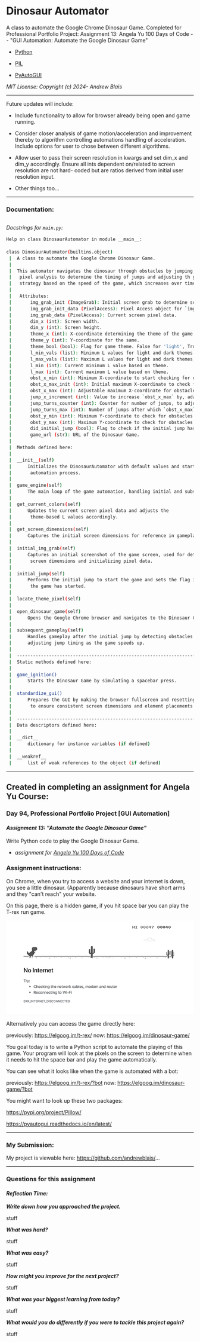 # Dinosaur Automator

A class to automate the Google Chrome Dinosaur Game. Completed for Professional Portfolio
Project: Assignment 13: Angela Yu 100 Days of Code -- "GUI Automation: Automate the
Google Dinosaur Game"

- [Python](https://www.python.org/)

- [PIL](https://pillow.readthedocs.io/en/stable/)

- [PyAutoGUI](https://github.com/asweigart/pyautogui)

_MIT License: Copyright (c) 2024- Andrew Blais_

---

Future updates will include:

- Include functionality to allow for browser already being open and game running.

- Consider closer analysis of game motion/acceleration and improvement thereby to
  algorithm controlling automations handling of acceleration. Include options for user
  to chose between different algorithms.

- Allow user to pass their screen resolution in kwargs and set dim_x and dim_y
  accordingly. Ensure all ints dependent on/related to screen resolution are not hard-
  coded but are ratios derived from initial user resolution input.

- Other things too...

---

### Documentation:

```requirements
```

_Docstrings for `main.py`:_

```bash
Help on class DinosaurAutomator in module __main__:

class DinosaurAutomator(builtins.object)
 |  A class to automate the Google Chrome Dinosaur Game.
 |
 |  This automator navigates the dinosaur through obstacles by jumping, leveraging
 |   pixel analysis to determine the timing of jumps and adjusting th gameplay
 |   strategy based on the speed of the game, which increases over time.
 |
 |   Attributes:
 |       img_grab_init (ImageGrab): Initial screen grab to determine screen dimensions.
 |       img_grab_init_data (PixelAccess): Pixel Access object for `img_grab_init`.
 |       img_grab_data (PixelAccess): Current screen pixel data.
 |       dim_x (int): Screen width.
 |       dim_y (int): Screen height.
 |       theme_x (int): X-coordinate determining the theme of the game (light or dark).
 |       theme_y (int): Y-coordinate for the same.
 |       theme_bool (bool): Flag for game theme. False for 'light', True for 'dark'.
 |       l_min_vals (list): Minimum L values for light and dark themes, respectively.
 |       l_max_vals (list): Maximum L values for light and dark themes, respectively.
 |       l_min (int): Current minimum L value based on theme.
 |       l_max (int): Current maximum L value based on theme.
 |       obst_x_min (int): Minimum X-coordinate to start checking for obstacles.
 |       obst_x_max_init (int): Initial maximum X-coordinate to check for obstacles.
 |       obst_x_max (int): Adjustable maximum X-coordinate for obstacle detection.
 |       jump_x_increment (int): Value to increase `obst_x_max` by, adapt to game speed.
 |       jump_turns_counter (int): Counter for number of jumps, to adjust `obst_x_max`.
 |       jump_turns_max (int): Number of jumps after which `obst_x_max` is increased.
 |       obst_y_min (int): Minimum Y-coordinate to check for obstacles.
 |       obst_y_max (int): Maximum Y-coordinate to check for obstacles.
 |       did_initial_jump (bool): Flag to check if the initial jump has been made.
 |       game_url (str): URL of the Dinosaur Game.
 |
 |  Methods defined here:
 |
 |  __init__(self)
 |      Initializes the DinosaurAutomator with default values and starts the game
 |       automation process.
 |
 |  game_engine(self)
 |      The main loop of the game automation, handling initial and subsequent jumps.
 |
 |  get_current_colors(self)
 |      Updates the current screen pixel data and adjusts the
 |       theme-based L values accordingly.
 |
 |  get_screen_dimensions(self)
 |      Captures the initial screen dimensions for reference in gameplay logic.
 |
 |  initial_img_grab(self)
 |      Captures an initial screenshot of the game screen, used for determining
 |       screen dimensions and initializing pixel data.
 |
 |  initial_jump(self)
 |      Performs the initial jump to start the game and sets the flag indicating
 |       the game has started.
 |
 |  locate_theme_pixel(self)
 |
 |  open_dinosaur_game(self)
 |      Opens the Google Chrome browser and navigates to the Dinosaur Game URL.
 |
 |  subsequent_gameplay(self)
 |      Handles gameplay after the initial jump by detecting obstacles and
 |      adjusting jump timing as the game speeds up.
 |
 |  ----------------------------------------------------------------------
 |  Static methods defined here:
 |
 |  game_ignition()
 |      Starts the Dinosaur Game by simulating a spacebar press.
 |
 |  standardize_gui()
 |      Prepares the GUI by making the browser fullscreen and resetting zoom,
 |       to ensure consistent screen dimensions and element placements.
 |
 |  ----------------------------------------------------------------------
 |  Data descriptors defined here:
 |
 |  __dict__
 |      dictionary for instance variables (if defined)
 |
 |  __weakref__
 |      list of weak references to the object (if defined)
```

---

## Created in completing an assignment for Angela Yu Course:

### **Day 94, Professional Portfolio Project [GUI Automation]**

#### **_Assignment 13: "Automate the Google Dinosaur Game"_**

Write Python code to play the Google Dinosaur Game.

- _assignment
  for [Angela Yu 100 Days of Code](https://www.udemy.com/course/100-days-of-code/)_

### **Assignment instructions:**

On Chrome, when you try to access a website and your internet is down, you see a little
dinosaur. (Apparently because dinosaurs have short arms and they "can't reach" your
website.

On this page, there is a hidden game, if you hit space bar you can play the T-rex run
game.

![Project Description Image](/static/project_description.jpg)

Alternatively you can access the game directly here:

previously: https://elgoog.im/t-rex/
now: https://elgoog.im/dinosaur-game/

You goal today is to write a Python script to automate the playing of this game. Your
program will look at the pixels on the screen to determine when it needs to hit the space
bar and play the game automatically.

You can see what it looks like when the game is automated with a bot:

previously: https://elgoog.im/t-rex/?bot
now: https://elgoog.im/dinosaur-game/?bot

You might want to look up these two packages:

https://pypi.org/project/Pillow/

https://pyautogui.readthedocs.io/en/latest/

---

### My Submission:

My project is viewable here: https://github.com/andrewblais/...

---

### **Questions for this assignment**

#### _Reflection Time:_

**_Write down how you approached the project._**

stuff

**_What was hard?_**

stuff

**_What was easy?_**

stuff

**_How might you improve for the next project?_**

stuff

**_What was your biggest learning from today?_**

stuff

**_What would you do differently if you were to tackle this project again?_**

stuff

